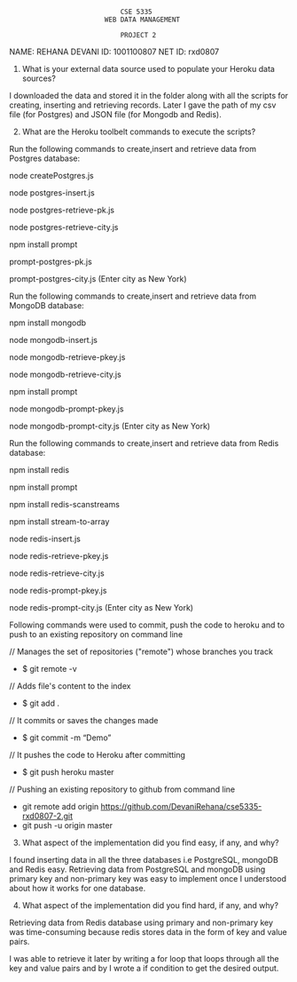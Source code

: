                                 CSE 5335
                            WEB DATA MANAGEMENT

                                PROJECT 2

NAME: REHANA DEVANI ID: 1001100807 NET ID: rxd0807

1.  What is your external data source used to populate your Heroku data
    sources?

I downloaded the data and stored it in the folder along with all the
scripts for creating, inserting and retrieving records. Later I gave the
path of my csv file (for Postgres) and JSON file (for Mongodb and
Redis).




2.  What are the Heroku toolbelt commands to execute the scripts?

Run the following commands to create,insert and retrieve data from
Postgres database:

node createPostgres.js

node postgres-insert.js

node postgres-retrieve-pk.js

node postgres-retrieve-city.js

npm install prompt

prompt-postgres-pk.js

prompt-postgres-city.js (Enter city as New York)




Run the following commands to create,insert and retrieve data from
MongoDB database:

npm install mongodb

node mongodb-insert.js

node mongodb-retrieve-pkey.js

node mongodb-retrieve-city.js

npm install prompt

node mongodb-prompt-pkey.js

node mongodb-prompt-city.js (Enter city as New York)





Run the following commands to create,insert and retrieve data from Redis
database:

npm install redis

npm install prompt

npm install redis-scanstreams

npm install stream-to-array

node redis-insert.js

node redis-retrieve-pkey.js

node redis-retrieve-city.js

node redis-prompt-pkey.js

node redis-prompt-city.js (Enter city as New York)



Following commands were used to commit, push the code to heroku and to push to an existing
repository on command line

// Manages the set of repositories ("remote") whose branches you track
- $ git remote -v

// Adds file's content to the index
- $ git add .

// It commits or saves the changes made
- $ git commit -m “Demo”

// It pushes the code to Heroku after committing
- $ git push heroku master

// Pushing an existing repository to github from command line
- git remote add origin https://github.com/DevaniRehana/cse5335-rxd0807-2.git
- git push -u origin master



3.  What aspect of the implementation did you find easy, if any, and
    why?

I found inserting data in all the three databases i.e PostgreSQL,
mongoDB and Redis easy. Retrieving data from PostgreSQL and mongoDB
using primary key and non-primary key was easy to implement once I
understood about how it works for one database.




4.  What aspect of the implementation did you find hard, if any, and
    why?

Retrieving data from Redis database using primary and non-primary key
was time-consuming because redis stores data in the form of key and
value pairs.

I was able to retrieve it later by writing a for loop that loops through
all the key and value pairs and by I wrote a if condition to get the
desired output.
